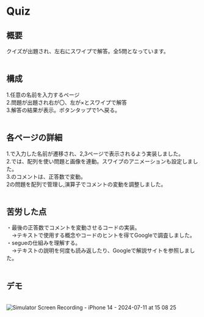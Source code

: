 # Quiz
## 概要
クイズが出題され、左右にスワイプで解答。全5問となっています。
<br><br>

## 構成
1.任意の名前を入力するページ<br>
2.問題が出題され右が〇、左が×とスワイプで解答<br>
3.解答の結果が表示。ボタンタップで1へ戻る。
<br><br>


## 各ページの詳細
1.で入力した名前が遷移され、2,3ページで表示されるよう実装しました。<br>
2.では、配列を使い問題と画像を連動。スワイプのアニメーションも設定しました。<br>
3.のコメントは、正答数で変動。<br>
 2の問題を配列で管理し,演算子でコメントの変動を調整しました。
<br><br>


## 苦労した点
・最後の正答数でコメントを変動させるコードの実装。<br>
  　→テキストで使用する概念やコードのヒントを得てGoogleで調査しました。<br>
・segueの仕組みを理解する。<br>
  　→テキストの説明を何度も読み返したり、Googleで解説サイトを参照しました。
  <br><br>
## デモ
<br>![Simulator Screen Recording - iPhone 14 - 2024-07-11 at 15 08 25](https://github.com/user-attachments/assets/e3acd5a5-43bc-4ec2-81e8-7a5e271423b0)





